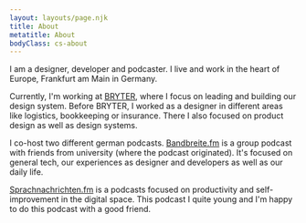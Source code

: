 ```yaml
---
layout: layouts/page.njk
title: About
metatitle: About
bodyClass: cs-about
---
```


I am a designer, developer and podcaster. I live and work in the heart of Europe, Frankfurt am Main in Germany.

Currently, I'm working at [BRYTER](https://bryter.io), where I focus on leading and building our design system. Before BRYTER, I worked as a designer in different areas like logistics, bookkeeping or insurance. There I also focused on product design as well as design systems.

I co-host two different german podcasts. [Bandbreite.fm](https://bandbreite.fm) is a group podcast with friends from university (where the podcast originated). It's focused on general tech, our experiences as designer and developers as well as our daily life.

[Sprachnachrichten.fm](https://sprachnachrichten.fm) is a podcasts focused on productivity and self-improvement in the digital space. This podcast I quite young and I'm happy to do this podcast with a good friend.
